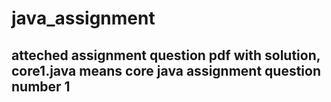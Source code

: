 # java_assignment
## atteched assignment question pdf with solution, core1.java means core java assignment question number 1
